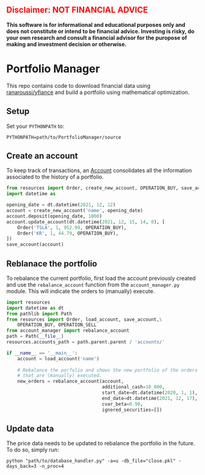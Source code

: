 ## <span style="color:red"> Disclaimer: NOT FINANCIAL ADVICE </span>

**This software is for informational and educational purposes only and does not constitute or intend to be financial advice. Investing is risky, do your own research and consult a financial advisor for the puropose of making and investment decision or otherwise.**

# Portfolio Manager

This repo contains code to download financial data using [ranaroussi/yfiance](https://github.com/ranaroussi/yfinance) and build a portfolio using mathematical optimization.

## Setup

Set your  `PYTHONPATH` to:

```shell
PYTHONPATH=path/to/PortfolioManager/source
```

## Create an account

To keep track of transactions, an [Account](https://github.com/dukduque/PortfolioManager/blob/3f014afdb6701846bf7c75cc72513414dfe55675/source/resources.py#L110) consolidates all the information associated to the history of a portfolio.

```python
from resources import Order, create_new_account, OPERATION_BUY, save_account
import datetime as 

opening_date = dt.datetime(2021, 12, 12)
account = create_new_account('name', opening_date)
account.deposit(opening_date, 1000)
account.update_account(dt.datetime(2021, 12, 15, 14, 0), [
    Order('TSLA', 1, 952.99, OPERATION_BUY),
    Order('KR', 1, 44.79, OPERATION_BUY),
])
save_account(account)
```

## Reblanace the portfolio

To rebalance the current portfolio, first load the account previously created and use the `rebalance_account` function from the `account_manager.py` module. This will indicate the orders to (manually) execute.

```python
import resources
import datetime as dt
from pathlib import Path
from resources import Order, load_account, save_account,\
    OPERATION_BUY, OPERATION_SELL
from account_manager import rebalance_account
path = Path(__file__)
resources.accounts_path = path.parent.parent / 'accounts/'

if __name__ == '__main__':
    account = load_account('name')
    
    # Rebalance the porfolio and shows the new portfolio of the orders
    # that are (manually) executed.
    new_orders = rebalance_account(account,
                                   additional_cash=10_000,
                                   start_date=dt.datetime(2020, 1, 1),
                                   end_date=dt.datetime(2021, 12, 17),
                                   cvar_beta=0.90,
                                   ignored_securities=[])
```

## Update data

The price data needs to be updated to rebalance the portfolio in the future. To do so, simply run:

```shell
python "path/to/database_handler.py" -a=u -db_file="close.pkl" -days_back=3 -n_proc=4
```
